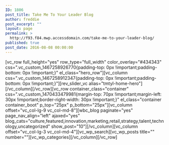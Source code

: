 ```yaml
---
ID: 1806
post_title: Take Me To Your Leader Blog
author: freddie
post_excerpt: ""
layout: page
permalink: >
  http://f93.f84.mwp.accessdomain.com/take-me-to-your-leader-blog/
published: true
post_date: 2016-08-08 00:00:00
---
```

[vc_row full_height="yes" row_type="full_width" color_overlay="#434343" css=".vc_custom_1467258926770{padding-top: 0px !important;padding-bottom: 0px !important;}" el_class="hero_row"][vc_column css=".vc_custom_1467258912347{padding-top: 0px !important;padding-bottom: 0px !important;}"][rev_slider_vc alias="tmtyl-home-hero"][/vc_column][/vc_row][vc_row container_class="container" css=".vc_custom_1470433479981{margin-top: 70px !important;margin-left: 30px !important;border-right-width: 30px !important;}" el_class="container container_boot" p_top="25px" p_bottom="25px"][vc_column offset="vc_col-lg-9 vc_col-md-8"][wbc_blog paginate="yes" page_nav_align="left" ajaxed="yes" blog_cats="culture,featured,innovation,marketing,retail,strategy,talent,technology,uncategorized" show_post="10"][/vc_column][vc_column offset="vc_col-lg-3 vc_col-md-4"][vc_wp_search][vc_wp_posts title="" number=""][vc_wp_categories][/vc_column][/vc_row]